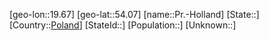 ﻿---
location: [54.07,19.67]
type: City
tags:
- geo/City


SpocWebEntityId: 33496
isDeleted: false
confidential: public

---
[geo-lon::19.67]
[geo-lat::54.07]
[name::Pr.-Holland]
[State::]
[Country::[Poland](geo/Continent/Europe/Poland.md)]
[StateId::]
[Population::]
[Unknown::]

